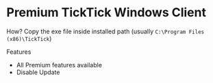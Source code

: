 # Premium TickTick Windows Client

How? Copy the exe file inside installed path (usually `C:\Program Files (x86)\TickTick`)

Features
+ All Premium features available
+ Disable Update
